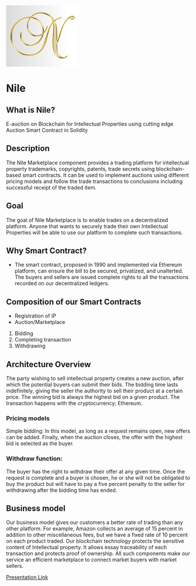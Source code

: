 ![Nile](https://github.com/avignal1/project3/blob/main/Nile%20project3%20team%20trademark.png "Nile.com: Blockchain Marketplace for Intellectual Properties using cutting edge Auction Smart Contract in Solidity")
# **Nile**

## What is Nile?
E-auction on Blockchain for Intellectual Properties using cutting edge Auction Smart Contract in Solidity

## Description
The Nile Marketplace component provides a trading platform for intellectual property trademarks, copyrights, patents, trade secrets using blockchain-based smart contracts. It can be used to implement auctions using different pricing models and follow the trade transactions to conclusions including successful receipt of the traded item.

## Goal 

The goal of Nile Marketplace is to enable trades on a decentralized platform. Anyone that wants to securely trade their own Intellectual Properties will be able to use our platform to complete such transactions.

## Why Smart Contract?
- The smart contract, proposed in 1990 and implemented via Ethereum platform, can ensure the bill to be secured, privatized, and unalterted. The buyers and sellers are issued complete rights to all the transactions recorded on our decentralized ledgers. 

## Composition of our Smart Contracts
- Registration of IP
- Auction/Marketplace
1. Bidding
2. Completing transaction
3. Withdrawing

## Architecture Overview
The party wishing to sell intellectual property creates a new auction, after which the potential buyers can submit their bids. The bidding time lasts indefinitely, giving the seller the authority to sell their product at a certain price. The winning bid is always the highest bid on a given product. The transaction happens with the cryptocurrency; Ethereum. 

### Pricing models
Simple bidding: In this model, as long as a request remains open, new offers can be added. Finally, when the auction closes, the offer with the highest bid is selected as the buyer. 

### Withdraw function: 
The buyer has the right to withdraw their offer at any given time. Once the request is complete and a buyer is chosen, he or she will not be obligated to buy the product but will have to pay a five percent penalty to the seller for withdrawing after the bidding time has ended. 

## Business model 

Our business model gives our customers a better rate of trading than any other platform. For example, Amazon collects an average of 15 percent in addition to other miscellaneous fees, but we have a fixed rate of 10 percent on each product traded. Our blockchain technology protects the sensitive content of Intellectual property. It allows essay traceability of each transaction and protects proof of ownership. All such components make our service an efficient marketplace to connect market buyers with market sellers. 


[Presentation Link](https://docs.google.com/presentation/d/1yiyYa52-4f6dYEM7ywP0gv54rffe9Jtb-qFM2qua5NM/edit?usp=sharing)
